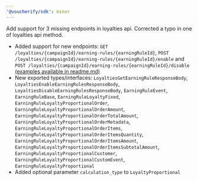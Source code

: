```yaml
---
'@voucherify/sdk': minor
---
```


Add support for 3 missing endpoints in loyalties api. Corrected a typo in one of loyalties api method.
- Added support for new endpoints: `GET /loyalties/{campaignId}/earning-rules/{earningRuleId}`, `POST /loyalties/{campaignId}/earning-rules/{earningRuleId}/enable` and `POST /loyalties/{campaignId}/earning-rules/{earningRuleId}/disable` [(examples available in readme.md)](..%2F..%2Fpackages%2Fsdk%2FREADME.md)
- New exported types/interfaces: `LoyaltiesGetEarningRuleResponseBody`, `LoyaltiesEnableEarningRulesResponseBody`, `LoyaltiesDisableEarningRulesResponseBody`, `EarningRuleEvent`, `EarningRuleBase`, `EarningRuleLoyaltyFixed`, `EarningRuleLoyaltyProportionalOrder`, `EarningRuleLoyaltyProportionalOrderAmount`, `EarningRuleLoyaltyProportionalOrderTotalAmount`, `EarningRuleLoyaltyProportionalOrderMetadata`, `EarningRuleLoyaltyProportionalOrderItems`, `EarningRuleLoyaltyProportionalOrderItemsQuantity`, `EarningRuleLoyaltyProportionalOrderItemsAmount`, `EarningRuleLoyaltyProportionalOrderItemsSubtotalAmount`, `EarningRuleLoyaltyProportionalCustomer`, `EarningRuleLoyaltyProportionalCustomEvent`, `EarningRuleLoyaltyProportional`
- Added optional parameter `calculation_type` to `LoyaltyProportional`
